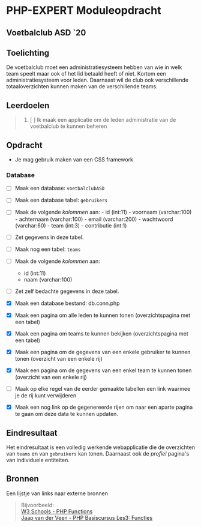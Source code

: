 # PHP-EXPERT Moduleopdracht

## Voetbalclub ASD `20

## Toelichting

De voetbalclub moet een administratiesysteem hebben van wie in welk team speelt maar ook of het lid betaald heeft of niet. Kortom een administratiesysteem voor leden. Daarnaast wil de club ook verschillende totaaloverzichten kunnen maken van de verschillende teams.

## Leerdoelen

> 1. [ ] Ik maak een applicatie om de leden administratie van de voetbalclub te kunnen beheren

## Opdracht

- Je mag gebruik maken van een CSS framework

### Database

- [ ] Maak een database: `voetbalclubASD`

- [ ] Maak een database tabel: `gebruikers`
- [ ] Maak de volgende _kolommen_ aan:
      - id (int:11)
      - voornaam (varchar:100)
      - achternaam (varchar:100)
      - email (varchar:200)
      - wachtwoord (varchar:60)
      - team (int:3)
      - contributie (int:1)
- [ ] Zet gegevens in deze tabel.

- [ ] Maak nog een tabel: `teams`
- [ ] Maak de volgende _kolommen_ aan:
  - id (int:11)
  - naam (varchar:100)
- [ ] Zet zelf bedachte gegevens in deze tabel.

- [x] Maak een database bestand: db.conn.php
- [x] Maak een pagina om alle leden te kunnen tonen (overzichtspagina met een tabel)
- [x] Maak een pagina om teams te kunnen bekijken   (overzichtspagina met een tabel)
- [x] Maak een pagina om de gegevens van een enkele gebruiker te kunnen tonen (overzicht van een enkele rij)
- [x] Maak een pagina om de gegevens van een enkel team te kunnen tonen       (overzicht van een enkele rij)
- [ ] Maak op elke regel van de eerder gemaakte tabellen een link waarmee je de rij kunt verwijderen
- [x] Maak een nog link op de gegenereerde rijen om naar een aparte pagina te gaan om deze data te kunnen updaten.

## Eindresultaat

Het eindresultaat is een volledig werkende webapplicatie die de overzichten van `teams` en van `gebruikers` kan tonen. Daarnaast ook de _profiel_ pagina's van individuele entiteiten.

## Bronnen

Een lijstje van links naar externe bronnen

> Bijvoorbeeld:  
> [W3 Schools - PHP Functions](https://www.w3schools.com/php/php_functions.asp)  
> [Jaap van der Veen - PHP Basiscursus Les3: Functies](https://phpbasis.jaapvdveen.nl/basiscursus-php/les-3-inleiding-functies/)
